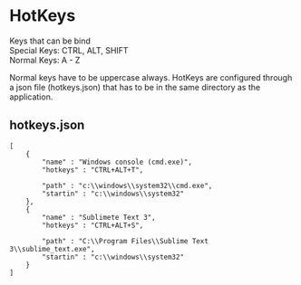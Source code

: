 # HotKeys

Keys that can be bind <br />
    Special Keys: CTRL, ALT, SHIFT  <br />
    Normal Keys: A - Z  <br />

Normal keys have to be uppercase always. HotKeys are configured through a json file (hotkeys.json) that has to be in the same directory as the application.

## hotkeys.json
```
[
    {
        "name" : "Windows console (cmd.exe)",
        "hotkeys" : "CTRL+ALT+T",

        "path" : "c:\\windows\\system32\\cmd.exe",
        "startin" : "c:\\windows\\system32"
    },
    {
        "name" : "Sublimete Text 3",
        "hotkeys" : "CTRL+ALT+S",

        "path" : "C:\\Program Files\\Sublime Text 3\\sublime_text.exe",
        "startin" : "c:\\windows\\system32"
    }
]
```
